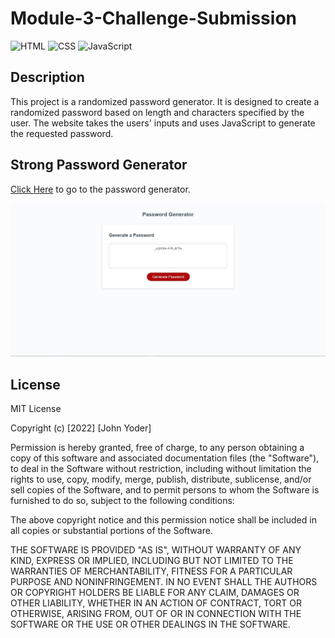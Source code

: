# Module-3-Challenge-Submission

![HTML](https://img.shields.io/badge/language-HTML-orange)
![CSS](https://img.shields.io/badge/language-CSS-blue)
![JavaScript](https://img.shields.io/badge/language-JavaScript-yellow)

## Description

This project is a randomized password generator. It is designed to create a randomized password based on length and characters specified by the user. The website takes the users' inputs and uses JavaScript to generate the requested password.

## Strong Password Generator
[Click Here](https://grayweling.github.io/password-generator/) to go to the password generator.

<p>
  <img src="./assets/images/password-generator.jpg" alt="Password generator webpage screenshot"/>
</p>

## License

MIT License

Copyright (c) [2022] [John Yoder]

Permission is hereby granted, free of charge, to any person obtaining a copy
of this software and associated documentation files (the "Software"), to deal
in the Software without restriction, including without limitation the rights
to use, copy, modify, merge, publish, distribute, sublicense, and/or sell
copies of the Software, and to permit persons to whom the Software is
furnished to do so, subject to the following conditions:

The above copyright notice and this permission notice shall be included in all
copies or substantial portions of the Software.

THE SOFTWARE IS PROVIDED "AS IS", WITHOUT WARRANTY OF ANY KIND, EXPRESS OR
IMPLIED, INCLUDING BUT NOT LIMITED TO THE WARRANTIES OF MERCHANTABILITY,
FITNESS FOR A PARTICULAR PURPOSE AND NONINFRINGEMENT. IN NO EVENT SHALL THE
AUTHORS OR COPYRIGHT HOLDERS BE LIABLE FOR ANY CLAIM, DAMAGES OR OTHER
LIABILITY, WHETHER IN AN ACTION OF CONTRACT, TORT OR OTHERWISE, ARISING FROM,
OUT OF OR IN CONNECTION WITH THE SOFTWARE OR THE USE OR OTHER DEALINGS IN THE
SOFTWARE.

